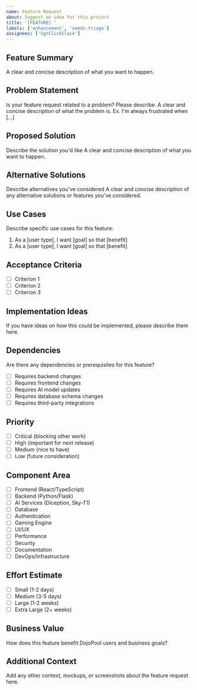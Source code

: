 ```yaml
---
name: Feature Request
about: Suggest an idea for this project
title: '[FEATURE] '
labels: ['enhancement', 'needs-triage']
assignees: ['SgtClickClack']
---
```


## Feature Summary
A clear and concise description of what you want to happen.

## Problem Statement
Is your feature request related to a problem? Please describe.
A clear and concise description of what the problem is. Ex. I'm always frustrated when [...]

## Proposed Solution
Describe the solution you'd like
A clear and concise description of what you want to happen.

## Alternative Solutions
Describe alternatives you've considered
A clear and concise description of any alternative solutions or features you've considered.

## Use Cases
Describe specific use cases for this feature:
1. As a [user type], I want [goal] so that [benefit]
2. As a [user type], I want [goal] so that [benefit]

## Acceptance Criteria
- [ ] Criterion 1
- [ ] Criterion 2
- [ ] Criterion 3

## Implementation Ideas
If you have ideas on how this could be implemented, please describe them here.

## Dependencies
Are there any dependencies or prerequisites for this feature?
- [ ] Requires backend changes
- [ ] Requires frontend changes
- [ ] Requires AI model updates
- [ ] Requires database schema changes
- [ ] Requires third-party integrations

## Priority
- [ ] Critical (blocking other work)
- [ ] High (important for next release)
- [ ] Medium (nice to have)
- [ ] Low (future consideration)

## Component Area
- [ ] Frontend (React/TypeScript)
- [ ] Backend (Python/Flask)
- [ ] AI Services (Diception, Sky-T1)
- [ ] Database
- [ ] Authentication
- [ ] Gaming Engine
- [ ] UI/UX
- [ ] Performance
- [ ] Security
- [ ] Documentation
- [ ] DevOps/Infrastructure

## Effort Estimate
- [ ] Small (1-2 days)
- [ ] Medium (3-5 days)
- [ ] Large (1-2 weeks)
- [ ] Extra Large (2+ weeks)

## Business Value
How does this feature benefit DojoPool users and business goals?

## Additional Context
Add any other context, mockups, or screenshots about the feature request here.
